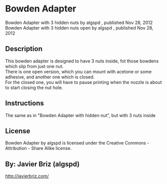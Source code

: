 Bowden Adapter
===============

Bowden Adapter with 3 hidden nuts  by algspd , published Nov 28, 2012
Bowden Adapter with 3 hidden nuts open  by algspd , published Nov 28, 2012

Description
--------
This bowden adapter is designed to have 3 nuts inside, fot those bowdens which slip from just one nut.<br />
There is one open version, which you can mount with acetone or some adhesive, and another one which is closed.<br />
For the closed one, you will have to pause printing when the nozzle is about to start closing the nut hole.<br />

Instructions
--------
The same as in "Bowden Adapter with hidden nut", but with 3 nuts inside


License
--------
Bowden Adapter by algspd is licensed under the Creative Commons - Attribution - Share Alike license.  



By: Javier Briz (algspd)
--------
<http://javierbriz.com/>